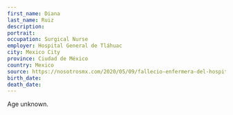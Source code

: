 ```yaml
---
first_name: Diana
last_name: Ruiz
description: 
portrait: 
occupation: Surgical Nurse
employer: Hospital General de Tláhuac
city: Mexico City
province: Ciudad de México
country: Mexico
source: https://nosotrosmx.com/2020/05/09/fallecio-enfermera-del-hospital-general-tlahuac-por-covid/
birth_date: 
death_date: 
---
```


Age unknown.
